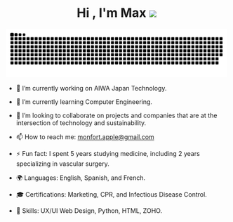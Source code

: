 <h1 align="center"><b>Hi , I'm Max </b><img src="https://media.giphy.com/media/hvRJCLFzcasrR4ia7z/giphy.gif" width="35"></h1>
<p align="center">
<!--- snake -->
<div align="center">
  <img  src="https://github.com/1999AZZAR/1999AZZAR/blob/readme/resources/img/grid-snake.svg"
       alt="snake" /></a>
</div>

<!--Intro start-->

- 🔭 I’m currently working on AIWA Japan Technology.

- 🌱 I’m currently learning Computer Engineering.
  
- 👯 I’m looking to collaborate on projects and companies that are at the intersection of technology and sustainability.
  
- 📫 How to reach me: monfort.apple@gmail.com
  
- ⚡ Fun fact: I spent 5 years studying medicine, including 2 years specializing in vascular surgery.
  
- 🌍 Languages: English, Spanish, and French.
  
- 🎓 Certifications: Marketing, CPR, and Infectious Disease Control.
  
- 💼 Skills: UX/UI Web Design, Python, HTML, ZOHO.
